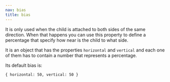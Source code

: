 ```yaml
---
nav: bias
title: bias
---
```


It is only used when the child is attached to both sides of the same direction. When that happens you can use this property to define a percentage that specify how near is the child to what side.

It is an object that has the properties `horizontal` and `vertical` and each one of them has to contain a number that represents a percentage.

Its default bias is:

`{ horizontal: 50, vertical: 50 }`

